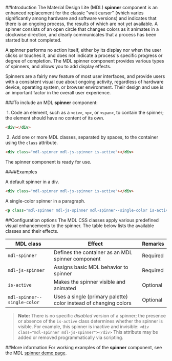 ##Introduction
The Material Design Lite (MDL) **spinner** component is an enhanced replacement for the classic "wait cursor" (which varies significantly among hardware and software versions) and indicates that there is an ongoing process, the results of which are not yet available. A spinner consists of an open circle that changes colors as it animates in a clockwise direction, and clearly communicates that a process has been started but not completed.

A spinner performs no action itself, either by its display nor when the user clicks or touches it, and does not indicate a process's specific progress or degree of completion. The MDL spinner component provides various types of spinners, and allows you to add display effects.

Spinners are a fairly new feature of most user interfaces, and provide users with a consistent visual cue about ongoing activity, regardless of hardware device,  operating system, or browser environment. Their design and use is an important factor in the overall user experience.

###To include an MDL **spinner** component:

&nbsp;1. Code an element, such as a `<div>`, `<p>`, or `<span>`, to contain the spinner; the element should have no content of its own.
```html
<div></div>
```
&nbsp;2. Add one or more MDL classes, separated by spaces, to the container using the `class` attribute.
```html
<div class="mdl-spinner mdl-js-spinner is-active"></div>
```

The spinner component is ready for use.

####Examples

A default spinner in a div.

```html
<div class="mdl-spinner mdl-js-spinner is-active"></div>
```

A single-color spinner in a paragraph.

```html
<p class="mdl-spinner mdl-js-spinner mdl-spinner--single-color is-active"></p>
```

##Configuration options
The MDL CSS classes apply various predefined visual enhancements to the spinner. The table below lists the available classes and their effects.

| MDL class | Effect | Remarks |
|-----------|--------|---------|
| `mdl-spinner` | Defines the container as an MDL spinner component | Required |
| `mdl-js-spinner` | Assigns basic MDL behavior to spinner | Required |
| `is-active` | Makes the spinner visible and animated | Optional |
| `mdl-spinner--single-color` | Uses a single (primary palette) color instead of changing colors | Optional

>**Note:** There is no specific *disabled* version of a spinner; the presence or absence of the `is-active` class determines whether the spinner is visible. For example, this spinner is inactive and invisible: `<div class="mdl-spinner mdl-js-spinner"></div>`
>This attribute may be added or removed programmatically via scripting.

##More information
For working examples of the **spinner** component, see the MDL [spinner demo page](https://github.com/MikeMitterer/dart-material-design-lite/tree/mdl/example/spinner).
